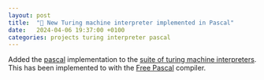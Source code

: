 ```yaml
---
layout: post
title:  "🍎 New Turing machine interpreter implemented in Pascal"
date:   2024-04-06 19:37:00 +0100
categories: projects turing interpreter pascal
---
```

Added the [pascal](https://github.com/sanelli/turing/tree/main/pascal) implementation to the [suite of turing machine interpreters](https://github.com/sanelli/turing).
This has been implemented to with the [Free Pascal](https://www.freepascal.org) compiler.
